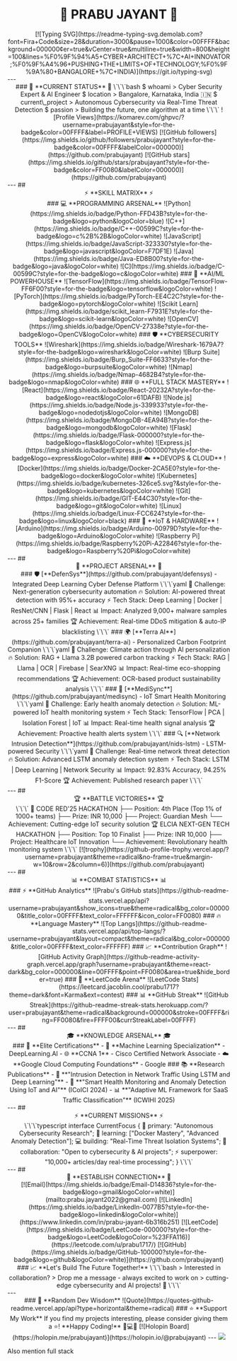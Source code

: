 # <div align="center">🚀 **PRABU JAYANT** 🚀</div>
<div align="center">
[![Typing SVG](https://readme-typing-svg.demolab.com?font=Fira+Code&size=28&duration=3000&pause=1000&color=00FFFF&background=000000&center=true&vCenter=true&multiline=true&width=800&height=100&lines=%F0%9F%94%A5+CYBER+ARCHITECT+%7C+AI+INNOVATOR;%F0%9F%A4%96+PUSHING+THE+LIMITS+OF+TECHNOLOGY;%F0%9F%9A%80+BANGALORE+%7C+INDIA)](https://git.io/typing-svg)
</div>
---
<div align="center">
### 🌟 **CURRENT STATUS** 🌟
\`\`\`bash
$ whoami
> Cyber Security Expert & AI Engineer
$ location
> Bangalore, Karnataka, India 🇮🇳
$ current\_project
> Autonomous Cybersecurity via Real-Time Threat Detection
$ passion
> Building the future, one algorithm at a time
\`\`\`
![Profile Views](https://komarev.com/ghpvc/?username=prabujayant&style=for-the-badge&color=00FFFF&label=PROFILE+VIEWS)
[![GitHub followers](https://img.shields.io/github/followers/prabujayant?style=for-the-badge&color=00FFFF&labelColor=000000)](https://github.com/prabujayant)
[![GitHub stars](https://img.shields.io/github/stars/prabujayant?style=for-the-badge&color=FF0080&labelColor=000000)](https://github.com/prabujayant)
</div>
---
## <div align="center">⚡ **SKILL MATRIX** ⚡</div>
<div align="center">
### 💻 **PROGRAMMING ARSENAL**
![Python](https://img.shields.io/badge/Python-FFD43B?style=for-the-badge&logo=python&logoColor=blue)
![C++](https://img.shields.io/badge/C++-00599C?style=for-the-badge&logo=c%2B%2B&logoColor=white)
![JavaScript](https://img.shields.io/badge/JavaScript-323330?style=for-the-badge&logo=javascript&logoColor=F7DF1E)
![Java](https://img.shields.io/badge/Java-ED8B00?style=for-the-badge&logo=java&logoColor=white)
![C](https://img.shields.io/badge/C-00599C?style=for-the-badge&logo=c&logoColor=white)
### 🧠 **AI/ML POWERHOUSE**
![TensorFlow](https://img.shields.io/badge/TensorFlow-FF6F00?style=for-the-badge&logo=tensorflow&logoColor=white)
![PyTorch](https://img.shields.io/badge/PyTorch-EE4C2C?style=for-the-badge&logo=pytorch&logoColor=white)
![Scikit Learn](https://img.shields.io/badge/scikit_learn-F7931E?style=for-the-badge&logo=scikit-learn&logoColor=white)
![OpenCV](https://img.shields.io/badge/OpenCV-27338e?style=for-the-badge&logo=OpenCV&logoColor=white)
### 🛡️ **CYBERSECURITY TOOLS**
![Wireshark](https://img.shields.io/badge/Wireshark-1679A7?style=for-the-badge&logo=wireshark&logoColor=white)
![Burp Suite](https://img.shields.io/badge/Burp_Suite-FF6633?style=for-the-badge&logo=burpsuite&logoColor=white)
![Nmap](https://img.shields.io/badge/Nmap-4682B4?style=for-the-badge&logo=nmap&logoColor=white)
### 🌐 **FULL STACK MASTERY**
![React](https://img.shields.io/badge/React-20232A?style=for-the-badge&logo=react&logoColor=61DAFB)
![Node.js](https://img.shields.io/badge/Node.js-339933?style=for-the-badge&logo=nodedotjs&logoColor=white)
![MongoDB](https://img.shields.io/badge/MongoDB-4EA94B?style=for-the-badge&logo=mongodb&logoColor=white)
![Flask](https://img.shields.io/badge/Flask-000000?style=for-the-badge&logo=flask&logoColor=white)
![Express.js](https://img.shields.io/badge/Express.js-000000?style=for-the-badge&logo=express&logoColor=white)
### ☁️ **DEVOPS & CLOUD**
![Docker](https://img.shields.io/badge/Docker-2CA5E0?style=for-the-badge&logo=docker&logoColor=white)
![Kubernetes](https://img.shields.io/badge/kubernetes-326ce5.svg?&style=for-the-badge&logo=kubernetes&logoColor=white)
![Git](https://img.shields.io/badge/GIT-E44C30?style=for-the-badge&logo=git&logoColor=white)
![Linux](https://img.shields.io/badge/Linux-FCC624?style=for-the-badge&logo=linux&logoColor=black)
### 🔧 **IoT & HARDWARE**
![Arduino](https://img.shields.io/badge/Arduino-00979D?style=for-the-badge&logo=Arduino&logoColor=white)
![Raspberry Pi](https://img.shields.io/badge/Raspberry%20Pi-A22846?style=for-the-badge&logo=Raspberry%20Pi&logoColor=white)
</div>
---
## <div align="center">🚀 **PROJECT ARSENAL** 🚀</div>
<div align="center">
### 🛡️ [**DefenSys**](https://github.com/prabujayant/defensys) - Integrated Deep Learning Cyber Defense Platform
\`\`\`yaml
🎯 Challenge: Next-generation cybersecurity automation
🔥 Solution: AI-powered threat detection with 95%+ accuracy
⚡ Tech Stack: Deep Learning | Docker | ResNet/CNN | Flask | React
📊 Impact: Analyzed 9,000+ malware samples across 25+ families
🏆 Achievement: Real-time DDoS mitigation & auto-IP blacklisting
\`\`\`
### 🌍 [**Terra AI**](https://github.com/prabujayant/terra-ai) - Personalized Carbon Footprint Companion
\`\`\`yaml
🎯 Challenge: Climate action through AI personalization  
🔥 Solution: RAG + Llama 3.2B powered carbon tracking
⚡ Tech Stack: RAG | Llama | OCR | Firebase | SearXNG
📊 Impact: Real-time eco-shopping recommendations
🏆 Achievement: OCR-based product sustainability analysis
\`\`\`
### 🔐 [**MediSync**](https://github.com/prabujayant/medisync) - IoT Smart Health Monitoring
\`\`\`yaml
🎯 Challenge: Early health anomaly detection
🔥 Solution: ML-powered IoT health monitoring system
⚡ Tech Stack: TensorFlow | PCA | Isolation Forest | IoT
📊 Impact: Real-time health signal analysis
🏆 Achievement: Proactive health alerts system
\`\`\`
### 🔍 [**Network Intrusion Detection**](https://github.com/prabujayant/nids-lstm) - LSTM-powered Security
\`\`\`yaml
🎯 Challenge: Real-time network threat detection
🔥 Solution: Advanced LSTM anomaly detection system  
⚡ Tech Stack: LSTM | Deep Learning | Network Security
📊 Impact: 92.83% Accuracy, 94.25% F1-Score
🏆 Achievement: Published research paper
\`\`\`
</div>
---
## <div align="center">🏆 **BATTLE VICTORIES** 🏆</div>
<div align="center">
\`\`\`
🥇 CODE RED'25 HACKATHON
   ├── Position: 4th Place (Top 1% of 1000+ teams)
   ├── Prize: INR 10,000
   ├── Project: Guardian Mesh
   └── Achievement: Cutting-edge IoT security solution
🏆 ELCIA NEXT-GEN TECH HACKATHON  
   ├── Position: Top 10 Finalist
   ├── Prize: INR 10,000
   ├── Project: Healthcare IoT Innovation
   └── Achievement: Revolutionary health monitoring system
\`\`\`
[![trophy](https://github-profile-trophy.vercel.app/?username=prabujayant&theme=radical&no-frame=true&margin-w=10&row=2&column=6)](https://github.com/prabujayant)
</div>
---
## <div align="center">📊 **COMBAT STATISTICS** 📊</div>
<div align="center">
### ⚡ **GitHub Analytics**
![Prabu's GitHub stats](https://github-readme-stats.vercel.app/api?username=prabujayant&show_icons=true&theme=radical&bg_color=000000&title_color=00FFFF&text_color=FFFFFF&icon_color=FF0080)
### 🔥 **Language Mastery**
![Top Langs](https://github-readme-stats.vercel.app/api/top-langs/?username=prabujayant&layout=compact&theme=radical&bg_color=000000&title_color=00FFFF&text_color=FFFFFF)
### 📈 **Contribution Graph**
![GitHub Activity Graph](https://github-readme-activity-graph.vercel.app/graph?username=prabujayant&theme=react-dark&bg_color=000000&line=00FFFF&point=FF0080&area=true&hide_border=true)
### 🧩 **LeetCode Arena**
![LeetCode Stats](https://leetcard.jacoblin.cool/prabu1717?theme=dark&font=Karma&ext=contest)
### 📊 **GitHub Streak**  
![GitHub Streak](https://github-readme-streak-stats.herokuapp.com/?user=prabujayant&theme=radical&background=000000&stroke=00FFFF&ring=FF0080&fire=FFFF00&currStreakLabel=00FFFF)
</div>
---
## <div align="center">🎓 **KNOWLEDGE ARSENAL** 🎓</div>
<div align="center">
### 📜 **Elite Certifications**
- 🧠 **Machine Learning Specialization** - DeepLearning.AI
- 🌐 **CCNA 1** - Cisco Certified Network Associate  
- ☁️ **Google Cloud Computing Foundations** - Google
### 📚 **Research Publications**
- 📖 **"Intrusion Detection in Network Traffic Using LSTM and Deep Learning"**
- 🏥 **"Smart Health Monitoring and Anomaly Detection Using IoT and AI"** (ICoICI 2024)
- 📊 **"Adaptive ML Framework for SaaS Traffic Classification"** (ICWIHI 2025)
</div>
---
## <div align="center">⚡ **CURRENT MISSIONS** ⚡</div>
<div align="center">
\`\`\`typescript
interface CurrentFocus {
  🔭 primary: "Autonomous Cybersecurity Research";
  🌱 learning: ["Docker Mastery", "Advanced Anomaly Detection"];
  💻 building: "Real-Time Threat Isolation Systems";
  🤝 collaboration: "Open to cybersecurity & AI projects";
  ⚡ superpower: "10,000+ articles/day real-time processing";
}
\`\`\`
</div>
---
## <div align="center">📡 **ESTABLISH CONNECTION** 📡</div>
<div align="center">
[![Email](https://img.shields.io/badge/Email-D14836?style=for-the-badge&logo=gmail&logoColor=white)](mailto:prabu.jayant2022@gmail.com)
[![LinkedIn](https://img.shields.io/badge/LinkedIn-0077B5?style=for-the-badge&logo=linkedin&logoColor=white)](https://www.linkedin.com/in/prabu-jayant-6b316b251)
[![LeetCode](https://img.shields.io/badge/LeetCode-000000?style=for-the-badge&logo=LeetCode&logoColor=%23FFA116)](https://leetcode.com/u/prabu1717/)
[![GitHub](https://img.shields.io/badge/GitHub-100000?style=for-the-badge&logo=github&logoColor=white)](https://github.com/prabujayant)
### 📈 **Let's Build The Future Together!**
\`\`\`bash
> Interested in collaboration? 
> Drop me a message - always excited to work on
> cutting-edge cybersecurity and AI projects! 🚀
\`\`\`
</div>
---
<div align="center">
### 💭 **Random Dev Wisdom**
![Quote](https://quotes-github-readme.vercel.app/api?type=horizontal&theme=radical)
### ⭐ **Support My Work**
If you find my projects interesting, please consider giving them a ⭐!
**Happy Coding!** 🚀💻✨
[![Holopin Board](https://holopin.me/prabujayant)](https://holopin.io/@prabujayant)
---
<img src="https://capsule-render.vercel.app/api?type=waving&color=gradient&customColorList=6,11,20&height=100&section=footer&text=Thanks%20for%20visiting!&fontSize=16&fontColor=fff&animation=twinkling"/>
</div>


Also mention full stack
